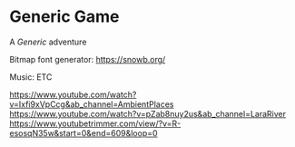 
# Generic Game

A *Generic* adventure

Bitmap font generator:
https://snowb.org/

Music: ETC

https://www.youtube.com/watch?v=Ixfi9xVpCcg&ab_channel=AmbientPlaces
https://www.youtube.com/watch?v=pZab8nuy2us&ab_channel=LaraRiver
https://www.youtubetrimmer.com/view/?v=R-esosqN35w&start=0&end=609&loop=0